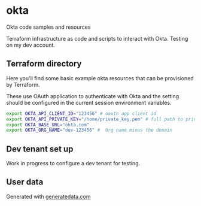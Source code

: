 # okta

Okta code samples and resources

Terraform infrastructure as code and scripts to interact with Okta. Testing on my dev account.

## Terraform directory

Here you'll find some basic example okta resources that can be provisioned by Terraform.

These use OAuth application to authenticate with Okta and the setting should be configured in the current session environment variables.

```bash
export OKTA_API_CLIENT_ID="123456" # oauth app client id
export OKTA_API_PRIVATE_KEY="/home/private_key.pem" # full path to private RSA format key
export OKTA_BASE_URL="okta.com"
export OKTA_ORG_NAME="dev-123456" #  Org name minus the domain
```

## Dev tenant set up

Work in progress to configure a dev tenant for testing.

## User data

Generated with [generatedata.com](https://generatedata.com/generator)
